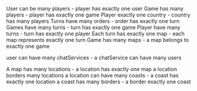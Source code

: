 User can be many players - player has exactly one user
Game has many players - player has exactly one game
Player exactly one country - country has many players
Turns have many orders - order has exactly one turn
Games have many turns - turn has exactly one game
Player have many turns - turn has exactly one player
Each turn has exactly one map - each map represents exactly one turn
Game has many maps - a map belongs to exactly one game

user can have many chatServices - a chatService can have many users

A map has many locations - a location has exactly one map
a location borders many locations
a location can have many coasts - a coast has exactly one location
a coast has many borders - a border exactly one coast
